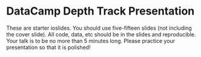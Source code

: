 # DataCamp Depth Track Presentation

These are starter ioslides.  You should use five-fifteen slides (not including the cover slide).  All code, data, etc should be in the slides and reproducible.  Your talk is to be no more than 5 minutes long. Please practice your presentation so that it is polished!  
